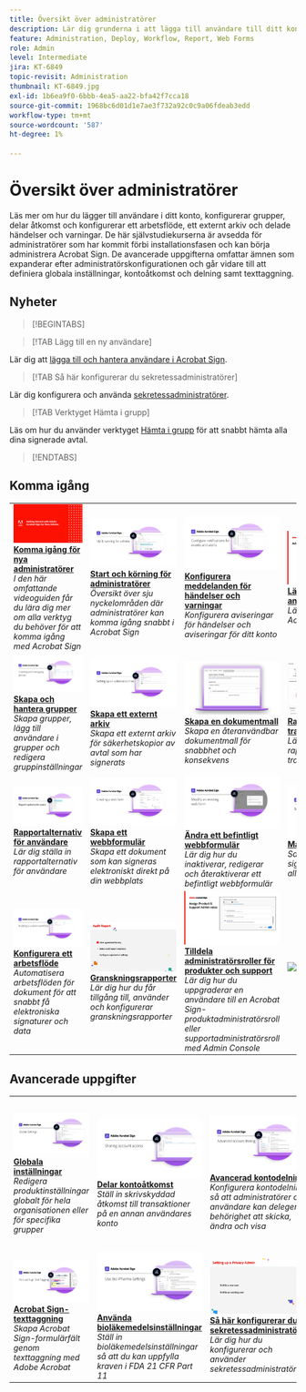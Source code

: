 ```yaml
---
title: Översikt över administratörer
description: Lär dig grunderna i att lägga till användare till ditt konto, konfigurera grupper, dela åtkomst och konfigurera ett arbetsflöde, ett externt arkiv och delade händelser och varningar
feature: Administration, Deploy, Workflow, Report, Web Forms
role: Admin
level: Intermediate
jira: KT-6849
topic-revisit: Administration
thumbnail: KT-6849.jpg
exl-id: 1b6ea9f0-6bbb-4ea5-aa22-bfa42f7cca18
source-git-commit: 1968bc6d01d1e7ae3f732a92c0c9a06fdeab3edd
workflow-type: tm+mt
source-wordcount: '587'
ht-degree: 1%

---
```


# Översikt över administratörer

Läs mer om hur du lägger till användare i ditt konto, konfigurerar grupper, delar åtkomst och konfigurerar ett arbetsflöde, ett externt arkiv och delade händelser och varningar. De här självstudiekurserna är avsedda för administratörer som har kommit förbi installationsfasen och kan börja administrera Acrobat Sign. De avancerade uppgifterna omfattar ämnen som expanderar efter administratörskonfigurationen och går vidare till att definiera globala inställningar, kontoåtkomst och delning samt texttaggning.

## Nyheter

>[!BEGINTABS]

>[!TAB Lägg till en ny användare]

Lär dig att [lägga till och hantera användare i Acrobat Sign](add-users-to-your-account.md).

>[!TAB Så här konfigurerar du sekretessadministratörer]

Lär dig konfigurera och använda [sekretessadministratörer](privacy.md).

>[!TAB Verktyget Hämta i grupp]

Läs om hur du använder verktyget [Hämta i grupp](bulk-download-tool.md) för att snabbt hämta alla dina signerade avtal.

>[!ENDTABS]

## Komma igång

<table style="table-layout:fixed">
<tr>
  <td>
    <a href="get-started-admin.md">
      <img alt="Komma igång för nya administratörer" src="../assets/Gettingstartedadmin_1280.png" />
    </a>
    <div>
    <a href="get-started-admin.md"><strong>Komma igång för nya administratörer</strong></a>
    </div>
    <em>I den här omfattande videoguiden får du lära dig mer om alla verktyg du behöver för att komma igång med Acrobat Sign</em>
    <br>
  </td>
  <td>
    <a href="up-and-running-admin.md">
      <img alt="Komma igång för administratörer" src="../assets/Up-Running.png" />
    </a>
    <div>
    <a href="up-and-running-admin.md"><strong>Start och körning för administratörer</strong></a>
    </div>
    <em>Översikt över sju nyckelområden där administratörer kan komma igång snabbt i Acrobat Sign</em>
    <br>
  </td>
  <td>
    <a href="set-up-shared-events-and-alert.md">
      <img alt="Konfigurera delade händelser och varningar" src="../assets/Notifications_1280.png" />
    </a>
    <div>
    <a href="set-up-shared-events-and-alert.md"><strong>Konfigurera meddelanden för händelser och varningar</strong></a>
    </div>
    <em>Konfigurera aviseringar för händelser och aviseringar för ditt konto</em>
    <br>
  </td>
  <td>
    <a href="add-users-to-your-account.md">
      <img alt="Lägg till en ny användare" src="../assets/Add-a-new-user.jpg" />
    </a>
    <div>
    <a href="add-users-to-your-account.md"><strong>Lägg till en ny användare</strong></a>
    </div>
    <em>Lägg till nya användare i Acrobat Sign</em>
    <br>
  </td>
</tr>
<tr>
 <td>
    <a href="create-and-manage-groups.md">
      <img alt="Skapa och hantera grupper" src="../assets/Creating-Groups.png" />
    </a>
    <div>
    <a href="create-and-manage-groups.md"><strong>Skapa och hantera grupper</strong></a>
    </div>
    <em>Skapa grupper, lägg till användare i grupper och redigera gruppinställningar</em>
    <br>
  </td>
  <td>
    <a href="set-up-your-external-archive.md">
      <img alt="Upprätta ett externt arkiv" src="../assets/ExternalArchive.png" />
    </a>
    <div>
    <a href="set-up-your-external-archive.md"><strong>Skapa ett externt arkiv</strong></a>
    </div>
    <em>Skapa ett externt arkiv för säkerhetskopior av avtal som har signerats</em>
    <br>
  </td>
  <td>
    <a href="../sign-advanced-users/create-a-template.md">
      <img alt="Skapa en dokumentmall" src="../assets/Template.png" />
    </a>
    <div>
    <a href="../sign-advanced-users/create-a-template.md"><strong>Skapa en dokumentmall</strong></a>
    </div>
    <em>Skapa en återanvändbar dokumentmall för snabbhet och konsekvens</em>
    <br>
  </td>
  <td>
    <a href="../sign-advanced-users/creating-a-report.md">
      <img alt="Rapportering och transaktionsanvändning" src="../assets/reporting.png" />
    </a>
    <div>
    <a href="../sign-advanced-users/creating-a-report.md"><strong>Rapporterings- och transaktionsanvändning</strong></a>
    </div>
    <em>Lär dig hur du skapar rapporter och spårar transaktionsanvändning</em>
    <br>
  </td>
</tr>
<tr>
  <td>
    <a href="report-options.md">
      <img alt="Rapportalternativ för användare" src="../assets/report-options.png" />
    </a>
    <div>
    <a href="report-options.md"><strong>Rapportalternativ för användare</strong></a>
    </div>
    <em>Lär dig ställa in rapportalternativ för användare</em>
    <br>
  </td>
  <td>
    <a href="../sign-advanced-users/webform.md">
      <img alt="Skapa ett webbformulär" src="../assets/Webform.png" />
    </a>
    <div>
    <a href="../sign-advanced-users/webform.md"><strong>Skapa ett webbformulär</strong></a>
    </div>
    <em>Skapa ett dokument som kan signeras elektroniskt direkt på din webbplats</em>
    <br>
  </td>
  <td>
    <a href="../sign-advanced-users/modify-webform.md">
      <img alt="Ändra ett befintligt webbformulär" src="../assets/Modifywebform.png" />
    </a>
    <div>
    <a href="../sign-advanced-users/modify-webform.md"><strong>Ändra ett befintligt webbformulär</strong></a>
    </div>
    <em>Lär dig hur du inaktiverar, redigerar och återaktiverar ett befintligt webbformulär</em>
    <br>
  </td>
  <td>
    <a href="../sign-advanced-users/megasign.md">
      <img alt="Massutskick" src="../assets/send-in-bulk.png" />
    </a>
    <div>
    <a href="../sign-advanced-users/megasign.md"><strong>Massutskick</strong></a>
    </div>
    <em>Samla in tusentals signaturer samtidigt för alla dokument</em>
    <br>
  </td>
</tr>
<tr>
  <td>
    <a href="building-a-custom-workflow.md">
      <img alt="Konfigurera ett arbetsflöde" src="../assets/BuildingWorkflow.png" />
    </a>
    <div>
    <a href="building-a-custom-workflow.md"><strong>Konfigurera ett arbetsflöde</strong></a>
    </div>
    <em>Automatisera arbetsflöden för dokument för att snabbt få elektroniska signaturer och data</em>
    <br>
  </td>
  <td>
    <a href="audit-reports.md">
      <img alt="Granskningsrapporter" src="../assets/audit-reports-configure.png" />
    </a>
    <div>
    <a href="audit-reports.md"><strong>Granskningsrapporter</strong></a>
    </div>
    <em>Lär dig hur du får tillgång till, använder och konfigurerar granskningsrapporter</em>
    <br>
  </td>
  <td>
    <a href="promote-admin.md">
      <img alt="Tilldela administratörsroller för produkter och support" src="../assets/admin-roles.jpg" />
    </a>
    <div>
    <a href="promote-admin.md"><strong>Tilldela administratörsroller för produkter och support</strong></a>
    </div>
    <em>Lär dig hur du uppgraderar en användare till en Acrobat Sign-produktadministratörsroll eller supportadministratörsroll med Admin Console</em>
    <br>
  </td>
   <td>
    <img alt="Avgränsare" src="../assets/Grayspacer.png" />
    <div>
    <br>
  </td>
</table>

## Avancerade uppgifter

<table style="table-layout:fixed">
<tr>
  <td>
    <a href="learn-about-global-settings.md">
      <img alt="Globala inställningar" src="../assets/GlobalSettings_1280.png">
    </a>
    <div>
    <a href="learn-about-global-settings.md"><strong>Globala inställningar</strong></a>
    </div>
    <em>Redigera produktinställningar globalt för hela organisationen eller för specifika grupper</em>
    <br>
  </td>
  <td>
    <a href="share-account-access.md">
      <img alt="Delar kontoåtkomst" src="../assets/SharingAccess.png" />
    </a>  
    <div>
    <a href="share-account-access.md"><strong>Delar kontoåtkomst</strong></a>
    </div>
    <em>Ställ in skrivskyddad åtkomst till transaktioner på en annan användares konto</em>
    <br>
  </td>
  <td>
    <a href="advanced-account-sharing.md">
      <img alt="Avancerad kontodelning" src="../assets/AdvancedSharing_1280.png" />
    </a>
    <div>
    <a href="advanced-account-sharing.md"><strong>Avancerad kontodelning</strong></a>
    </div>
    <em>Konfigurera kontodelning så att administratörer och användare kan delegera behörighet att skicka, ändra och visa</em>
    <br>
  </td>
  <td>
    <a href="bulk-download-tool.md">
      <img alt="Hämta verktyg i grupp" src="../assets/bulk-download-tool.png" />
    </a>
    <div>
    <a href="bulk-download-tool.md"><strong>Verktyget Hämta i grupp</strong></a>
    </div>
    <em>Lär dig använda verktyget Hämta i grupp för att snabbt hämta alla dina signerade avtal</em>
    <br>
  </td> 
</tr>
<tr>
   <td>
     <a href="../sign-advanced-users/adobe-sign-text-tagging.md">
      <img alt="Acrobat Sign-texttaggar" src="../assets/Text-Tagging.png" />
    </a>
    <div>
    <a href="../sign-advanced-users/adobe-sign-text-tagging.md"><strong>Acrobat Sign-texttaggning</strong></a>
    <div>
    <em>Skapa Acrobat Sign-formulärfält genom texttaggning med Adobe Acrobat</em>
    <br>
  </td>
  <td>
    <a href="use-bio-pharma-settings.md">
      <img alt="Använda bioläkemedelsinställningar" src="../assets/Bio_1280.png" />
    </a>
    <div>
    <a href="use-bio-pharma-settings.md"><strong>Använda bioläkemedelsinställningar</strong></a>
    </div>
    <em>Ställ in bioläkemedelsinställningar så att du kan uppfylla kraven i FDA 21 CFR Part 11</em>
    <br>
  </td>
  <td>
    <a href="privacy.md">
      <img alt="Konfigurera sekretessadministratör" src="../assets/privacy.png" />
    </a>
    <div>
    <a href="privacy.md"><strong>Så här konfigurerar du sekretessadministratörer</strong></a>
    </div>
    <em>Lär dig hur du konfigurerar och använder sekretessadministratörer</em>
    <br>
  </td>
  <td>
    <img alt="Avgränsare" src="../assets/Grayspacer.png" />
    <div>
    <br>
  </td>
</tr>
</table>
